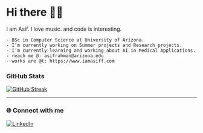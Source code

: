 # Hi there 👋🏻

I am Asif. I love music. and code is interesting. 

```
- BSc in Computer Science at University of Arizona. 
- I’m currently working on Summer projects and Research projects. 
- I’m currently learning and working about AI in Medical Applications. 
- reach me @: asifrahman@arizona.edu
- works are @t: https://www.iamasiff.com
```
### GitHub Stats

<a href="https://git.io/streak-stats"><img src="https://streak-stats.demolab.com?user=asifrahman2003&theme=highcontrast&date_format=M%20j%5B%2C%20Y%5D" alt="GitHub Streak" /></a>

---

### 🌐 Connect with me

[![LinkedIn](https://img.shields.io/badge/LinkedIn-0077B5?style=for-the-badge&logo=linkedin&logoColor=dark)](https://www.linkedin.com/in/iamasiff)
